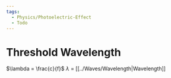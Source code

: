 ```yaml
---
tags:
  - Physics/Photoelectric-Effect
  - Todo
---
```

# Threshold Wavelength

$\lambda = \frac{c}{f}$
$\lambda$ = [[../Waves/Wavelength|Wavelength]]
